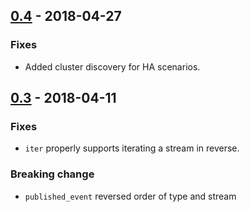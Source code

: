 ## [0.4] - 2018-04-27
### Fixes
- Added cluster discovery for HA scenarios.

## [0.3] - 2018-04-11
### Fixes
- `iter` properly supports iterating a stream in reverse. 
### Breaking change
- `published_event` reversed order of type and stream


[0.4]: https://github.com/madecom/photon-pump/compare/v0.3.0...v0.4.0
[0.3]: https://github.com/madecom/photon-pump/compare/v0.2.5...v0.3
[0.2.5]: https://github.com/madecom/photon-pump/compare/v0.2.4...v0.2.5
